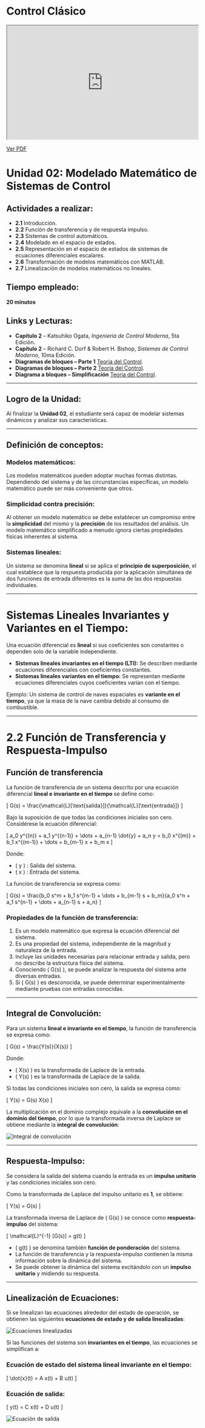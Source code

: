 # Control Clásico

<iframe src="https://res.cloudinary.com/dp3gkrrd6/image/upload/v1741369402/02_Modelado_Matemático_de_Sistemas_de_Control_mw6pxa.pdf" width="100%" height="300px"></iframe>

[Ver PDF](https://res.cloudinary.com/dp3gkrrd6/image/upload/v1741369402/02_Modelado_Matemático_de_Sistemas_de_Control_mw6pxa.pdf)



# Unidad 02: Modelado Matemático de Sistemas de Control

## Actividades a realizar:

- **2.1** Introducción.  
- **2.2** Función de transferencia y de respuesta impulso.  
- **2.3** Sistemas de control automáticos.  
- **2.4** Modelado en el espacio de estados.  
- **2.5** Representación en el espacio de estados de sistemas de ecuaciones diferenciales escalares.  
- **2.6** Transformación de modelos matemáticos con MATLAB.  
- **2.7** Linealización de modelos matemáticos no lineales.  

## Tiempo empleado:

**20 minutos**

## Links y Lecturas:

- **Capítulo 2** – Katsuhiko Ogata, *Ingeniería de Control Moderna*, 5ta Edición.  
- **Capítulo 2** – Richard C. Dorf & Robert H. Bishop, *Sistemas de Control Moderno*, 10ma Edición.  
- **Diagramas de bloques – Parte 1** [Teoría del Control](https://www.youtube.com/watch?v=0x3UTw5iz4).  
- **Diagramas de bloques – Parte 2** [Teoría del Control](https://www.youtube.com/watch?v=MRQqnPCiTJE).  
- **Diagrama a bloques – Simplificación** [Teoría del Control](https://www.youtube.com/watch?v=dwprxT1ugM0).  

---

## Logro de la Unidad:

Al finalizar la **Unidad 02**, el estudiante será capaz de modelar sistemas dinámicos y analizar sus características.

---

## Definición de conceptos:

### Modelos matemáticos:

Los modelos matemáticos pueden adoptar muchas formas distintas. Dependiendo del sistema y de las circunstancias específicas, un modelo matemático puede ser más conveniente que otros.

### Simplicidad contra precisión:

Al obtener un modelo matemático se debe establecer un compromiso entre la **simplicidad** del mismo y la **precisión** de los resultados del análisis. Un modelo matemático simplificado a menudo ignora ciertas propiedades físicas inherentes al sistema.

### Sistemas lineales:

Un sistema se denomina **lineal** si se aplica el **principio de superposición**, el cual establece que la respuesta producida por la aplicación simultánea de dos funciones de entrada diferentes es la suma de las dos respuestas individuales.

---

# Sistemas Lineales Invariantes y Variantes en el Tiempo:

Una ecuación diferencial es **lineal** si sus coeficientes son constantes o dependen solo de la variable independiente.

- **Sistemas lineales invariantes en el tiempo (LTI):** Se describen mediante ecuaciones diferenciales con coeficientes constantes.  
- **Sistemas lineales variantes en el tiempo:** Se representan mediante ecuaciones diferenciales cuyos coeficientes varían con el tiempo.  

Ejemplo: Un sistema de control de naves espaciales es **variante en el tiempo**, ya que la masa de la nave cambia debido al consumo de combustible.

---

# 2.2 Función de Transferencia y Respuesta-Impulso

## Función de transferencia

La función de transferencia de un sistema descrito por una ecuación diferencial **lineal e invariante en el tiempo** se define como:

\[
G(s) = \frac{\mathcal{L}[\text{salida}]}{\mathcal{L}[\text{entrada}]}
\]

Bajo la suposición de que todas las condiciones iniciales son cero. Considérese la ecuación diferencial:

\[
a_0 y^{(n)} + a_1 y^{(n-1)} + \dots + a_{n-1} \dot{y} + a_n y = b_0 x^{(m)} + b_1 x^{(m-1)} + \dots + b_{m-1} x + b_m x
\]

Donde:

- \( y \) : Salida del sistema.  
- \( x \) : Entrada del sistema.  

La función de transferencia se expresa como:

\[
G(s) = \frac{b_0 s^m + b_1 s^{m-1} + \dots + b_{m-1} s + b_m}{a_0 s^n + a_1 s^{n-1} + \dots + a_{n-1} s + a_n}
\]

### Propiedades de la función de transferencia:

1. Es un modelo matemático que expresa la ecuación diferencial del sistema.  
2. Es una propiedad del sistema, independiente de la magnitud y naturaleza de la entrada.  
3. Incluye las unidades necesarias para relacionar entrada y salida, pero no describe la estructura física del sistema.  
4. Conociendo \( G(s) \), se puede analizar la respuesta del sistema ante diversas entradas.  
5. Si \( G(s) \) es desconocida, se puede determinar experimentalmente mediante pruebas con entradas conocidas.  

---

## Integral de Convolución:

Para un sistema **lineal e invariante en el tiempo**, la función de transferencia se expresa como:

\[
G(s) = \frac{Y(s)}{X(s)}
\]

Donde:

- \( X(s) \) es la transformada de Laplace de la entrada.  
- \( Y(s) \) es la transformada de Laplace de la salida.  

Si todas las condiciones iniciales son cero, la salida se expresa como:

\[
Y(s) = G(s) X(s)
\]

La multiplicación en el dominio complejo equivale a la **convolución en el dominio del tiempo**, por lo que la transformada inversa de Laplace se obtiene mediante la **integral de convolución**:

![Integral de convolución](https://storage.simpletex.cn/view/fuFWGnYqeswVzRHslOWilgzCfPCgWXxnZ)

---

## Respuesta-Impulso:

Se considera la salida del sistema cuando la entrada es un **impulso unitario** y las condiciones iniciales son cero.

Como la transformada de Laplace del impulso unitario es **1**, se obtiene:

\[
Y(s) = G(s)
\]

La transformada inversa de Laplace de \( G(s) \) se conoce como **respuesta-impulso** del sistema:

\[
\mathcal{L}^{-1} [G(s)] = g(t)
\]

- \( g(t) \) se denomina también **función de ponderación** del sistema.  
- La función de transferencia y la respuesta-impulso contienen la misma información sobre la dinámica del sistema.  
- Se puede obtener la dinámica del sistema excitándolo con un **impulso unitario** y midiendo su respuesta.  

---

## Linealización de Ecuaciones:

Si se linealizan las ecuaciones alrededor del estado de operación, se obtienen las siguientes **ecuaciones de estado y de salida linealizadas**:

![Ecuaciones linealizadas](https://storage.simpletex.cn/view/fZldeUEepAPVwzvtBGKCD3iixKpb28rNG)

Si las funciones del sistema son **invariantes en el tiempo**, las ecuaciones se simplifican a:

### **Ecuación de estado del sistema lineal invariante en el tiempo:**

\[
\dot{x}(t) = A x(t) + B u(t)
\]

### **Ecuación de salida:**

\[
y(t) = C x(t) + D u(t)
\]



![Ecuación de salida](https://storage.simpletex.cn/view/fWoIDOz3L9qVBWZkGCPZDXqTQAIslsyWx)

